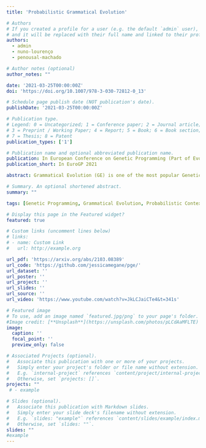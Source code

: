 ```yaml
---
title: 'Probabilistic Grammatical Evolution'

# Authors
# If you created a profile for a user (e.g. the default `admin` user), write the username (folder name) here
# and it will be replaced with their full name and linked to their profile.
authors:
  - admin
  - nuno-lourenço
  - penousal-machado

# Author notes (optional)
author_notes: ""

date: '2021-03-25T00:00:00Z'
doi: 'https://doi.org/10.1007/978-3-030-72812-0_13'

# Schedule page publish date (NOT publication's date).
publishDate: '2021-03-25T00:00:00Z'

# Publication type.
# Legend: 0 = Uncategorized; 1 = Conference paper; 2 = Journal article;
# 3 = Preprint / Working Paper; 4 = Report; 5 = Book; 6 = Book section;
# 7 = Thesis; 8 = Patent
publication_types: ['1']

# Publication name and optional abbreviated publication name.
publication: In European Conference on Genetic Programming (Part of EvoStar)
publication_short: In EuroGP 2021

abstract: Grammatical Evolution (GE) is one of the most popular Genetic Programming (GP) variants, and it has been used with success in several problem domains. Since the original proposal, many enhancements have been proposed to GE in order to address some of its main issues and improve its performance. In this paper we propose Probabilistic Grammatical Evolution (PGE), which introduces a new genotypic representation and new mapping mechanism for GE. Specifically, we resort to a Probabilistic Context-Free Grammar (PCFG) where its probabilities are adapted during the evolutionary process, taking into account the productions chosen to construct the fittest individual. The genotype is a list of real values, where each value represents the likelihood of selecting a derivation rule. We evaluate the performance of PGE in two regression problems and compare it with GE and Structured Grammatical Evolution (SGE). The results show that PGE has a better performance than GE, with statistically significant differences, and achieved similar performance when comparing with SGE.

# Summary. An optional shortened abstract.
summary: ""

tags: [Genetic Programming, Grammatical Evolution, Probabilistic Context-Free Grammar]

# Display this page in the Featured widget?
featured: true

# Custom links (uncomment lines below)
# links:
# - name: Custom Link
#   url: http://example.org

url_pdf: 'https://arxiv.org/abs/2103.08389'
url_code: 'https://github.com/jessicamegane/pge/'
url_dataset: ''
url_poster: ''
url_project: ''
url_slides: ''
url_source: ''
url_video: 'https://www.youtube.com/watch?v=JkLCJaiCTe4&t=341s'

# Featured image
# To use, add an image named `featured.jpg/png` to your page's folder.
#Image credit: [**Unsplash**](https://unsplash.com/photos/pLCdAaMFLTE)
image:
  caption: ''
  focal_point: ''
  preview_only: false

# Associated Projects (optional).
#   Associate this publication with one or more of your projects.
#   Simply enter your project's folder or file name without extension.
#   E.g. `internal-project` references `content/project/internal-project/index.md`.
#   Otherwise, set `projects: []`.
projects: ""
 # - example

# Slides (optional).
#   Associate this publication with Markdown slides.
#   Simply enter your slide deck's filename without extension.
#   E.g. `slides: "example"` references `content/slides/example/index.md`.
#   Otherwise, set `slides: ""`.
slides: ""
#example
---
```


<!-- {{% callout note %}}
Click the _Cite_ button above to demo the feature to enable visitors to import publication metadata into their reference management software.
{{% /callout %}}

{{% callout note %}}
Create your slides in Markdown - click the _Slides_ button to check out the example.
{{% /callout %}} -->

<!-- Supplementary notes can be added here, including [code, math, and images](https://wowchemy.com/docs/writing-markdown-latex/). -->
